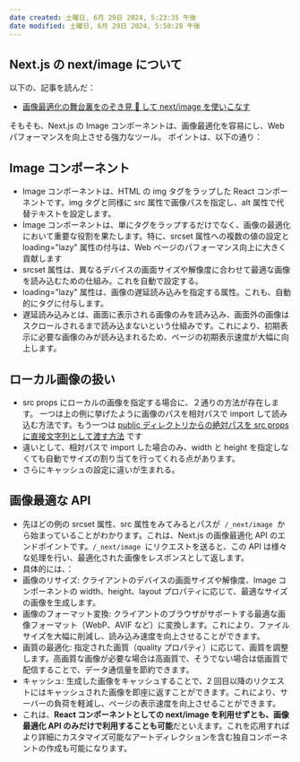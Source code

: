 ```yaml
---
date created: 土曜日, 6月 29日 2024, 5:23:35 午後
date modified: 土曜日, 6月 29日 2024, 5:50:28 午後
---
```


## Next.js の next/image について

以下の、記事を読んだ：

- [画像最適化の舞台裏をのぞき見 👀 して next/image を使いこなす](https://zenn.dev/reiwatravel/articles/fb1586ea9463a1)

そもそも、Next.js の Image コンポーネントは、画像最適化を容易にし、Web パフォーマンスを向上させる強力なツール。
ポイントは、以下の通り：

## Image コンポーネント

- Image コンポーネントは、HTML の img タグをラップした React コンポーネントです。img タグと同様に src 属性で画像パスを指定し、alt 属性で代替テキストを設定します。
- Image コンポーネントは、単に<img>タグをラップするだけでなく、画像の最適化において重要な役割を果たします。特に、srcset 属性への複数の値の設定と loading="lazy" 属性の付与は、Web ページのパフォーマンス向上に大きく貢献します
- srcset 属性は、異なるデバイスの画面サイズや解像度に合わせて最適な画像を読み込むための仕組み。これを自動で設定する。
- loading="lazy" 属性は、画像の遅延読み込みを指定する属性。これも、自動的に<img>タグに付与します。
- 遅延読み込みとは、画面に表示される画像のみを読み込み、画面外の画像はスクロールされるまで読み込まないという仕組みです。これにより、初期表示に必要な画像のみが読み込まれるため、ページの初期表示速度が大幅に向上します。

## ローカル画像の扱い

- src props にローカルの画像を指定する場合に、２通りの方法が存在します。 一つは上の例に挙げたように画像のパスを相対パスで import して読み込む方法です。もう一つは [public ディレクトリからの絶対パスを src props に直接文字列として渡す方法](https://nextjs.org/docs/app/building-your-application/optimizing/static-assets) です
- 違いとして、相対パスで import した場合のみ、width と height を指定しなくても自動でサイズの割り当てを行ってくれる点があります。
- さらにキャッシュの設定に違いが生まれる。

## 画像最適な API

- 先ほどの例の srcset 属性、src 属性をみてみるとパスが  `/_next/image`  から始まっていることがわかります。これは、Next.js の画像最適化 API のエンドポイントです。`/_next/image`  にリクエストを送ると、この API は様々な処理を行い、最適化された画像をレスポンスとして返します。
- 具体的には、：
- 画像のリサイズ: クライアントのデバイスの画面サイズや解像度、Image コンポーネントの width、height、layout プロパティに応じて、最適なサイズの画像を生成します。
- 画像のフォーマット変換: クライアントのブラウザがサポートする最適な画像フォーマット（WebP、AVIF など）に変換します。これにより、ファイルサイズを大幅に削減し、読み込み速度を向上させることができます。
- 画質の最適化: 指定された画質（quality プロパティ）に応じて、画質を調整します。高画質な画像が必要な場合は高画質で、そうでない場合は低画質で配信することで、データ通信量を節約できます。
- キャッシュ: 生成した画像をキャッシュすることで、2 回目以降のリクエストにはキャッシュされた画像を即座に返すことができます。これにより、サーバーの負荷を軽減し、ページの表示速度を向上させることができます。
- これは、**React コンポーネントとしての next/image を利用せずとも、画像最適化 API のみだけで利用することも可能**だといえます。これを応用すればより詳細にカスタマイズ可能なアートディレクションを含む独自コンポーネントの作成も可能になります。
